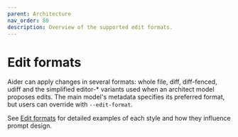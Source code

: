 ```yaml
---
parent: Architecture
nav_order: 80
description: Overview of the supported edit formats.
---
```


# Edit formats

Aider can apply changes in several formats: whole file, diff, diff-fenced, udiff
and the simplified editor-* variants used when an architect model proposes edits.
The main model's metadata specifies its preferred format, but users can override
with `--edit-format`.

See [Edit formats](../more/edit-formats.html) for detailed examples of each style
and how they influence prompt design.
